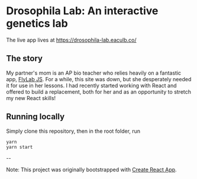 # Drosophila Lab: An interactive genetics lab

The live app lives at https://drosophila-lab.eaculb.co/

## The story

My partner's mom is an AP bio teacher who relies heavily on a fantastic app, [FlyLab JS](https://www.sciencecourseware.org/FlyLabJS/). For a while, this site was down, but she desperately needed it for use in her lessons. I had recently started working with React and offered to build a replacement, both for her and as an opportunity to stretch my new React skills!

## Running locally

Simply clone this repository, then in the root folder, run

```
yarn
yarn start
```

--

Note: This project was originally bootstrapped with [Create React App](https://github.com/facebook/create-react-app). 
